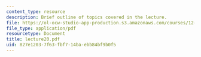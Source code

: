 ```yaml
---
content_type: resource
description: Brief outline of topics covered in the lecture.
file: https://ol-ocw-studio-app-production.s3.amazonaws.com/courses/12-800-fluid-dynamics-of-the-atmosphere-and-ocean-fall-2004/827e12037f63fbf714baebb84bf9b0f5_lecture20.pdf
file_type: application/pdf
resourcetype: Document
title: lecture20.pdf
uid: 827e1203-7f63-fbf7-14ba-ebb84bf9b0f5
---
```

